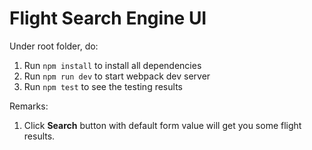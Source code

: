 # Flight Search Engine UI

Under root folder, do:
1. Run `npm install` to install all dependencies
2. Run `npm run dev` to start webpack dev server
3. Run `npm test` to see the testing results

Remarks:
1. Click __Search__ button with default form value will get you some flight results.




